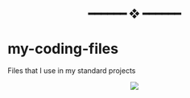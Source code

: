 <h2 align="center"> ━━━━━━  ❖  ━━━━━━ </h2>

# my-coding-files

Files that I use in my standard projects

<p align="center">
   <img src="https://raw.githubusercontent.com/catppuccin/catppuccin/dev/assets/footers/gray0_ctp_on_line.svg?sanitize=true"/>
</p>
